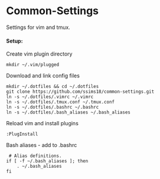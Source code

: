 # Common-Settings
Settings for vim and tmux.

#### Setup:

Create vim plugin directory
```
mkdir ~/.vim/plugged
```

Download and link config files
```
mkdir ~/.dotfiles && cd ~/.dotfiles 
git clone https://github.com/ssims18/common-settings.git
ln -s ~/.dotfiles/.vimrc ~/.vimrc
ln -s ~/.dotfiles/.tmux.conf ~/.tmux.conf
ln -s ~/.dotfiles/.bashrc ~/.bashrc
ln -s ~/.dotfiles/.bash_aliases ~/.bash_aliases
```
Reload vim and install plugins
```
:PlugInstall
```

Bash aliases - add to .bashrc
```
 # Alias definitions.
if [ -f ~/.bash_aliases ]; then
    . ~/.bash_aliases
fi
```
